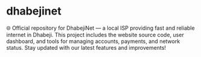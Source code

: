 # dhabejinet
🌐 Official repository for DhabejiNet — a local ISP providing fast and reliable internet in Dhabeji. This project includes the website source code, user dashboard, and tools for managing accounts, payments, and network status. Stay updated with our latest features and improvements!
